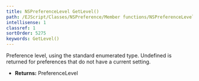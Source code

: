 ```yaml
---
title: NSPreferenceLevel GetLevel()
path: /EJScript/Classes/NSPreference/Member functions/NSPreferenceLevel GetLevel()
intellisense: 1
classref: 1
sortOrder: 5275
keywords: GetLevel()
---
```



Preference level, using the standard enumerated type. Undefined is returned for preferences that do not have a current setting.



* **Returns:** PreferenceLevel



